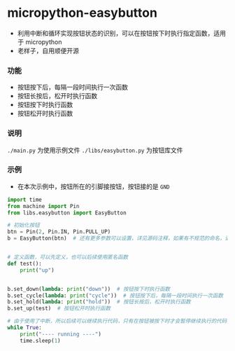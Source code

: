 # micropython-easybutton
- 利用中断和循环实现按钮状态的识别，可以在按钮按下时执行指定函数，适用于 micropython
- 老样子，自用顺便开源

### 功能
- 按钮按下后，每隔一段时间执行一次函数
- 按钮长按后，松开时执行函数
- 按钮按下时执行函数
- 按钮松开时执行函数

### 说明
`./main.py` 为使用示例文件
`./libs/easybutton.py` 为按钮库文件

### 示例
- 在本次示例中，按钮所在的引脚接按钮，按钮接的是 `GND`
```python
import time
from machine import Pin
from libs.easybutton import EasyButton

# 初始化按钮
btn = Pin(2, Pin.IN, Pin.PULL_UP)
b = EasyButton(btn)  # 还有更多参数可以设置，详见源码注释，如果有不规范的命名，请提交 PR，我们会修正


# 定义函数，可以先定义，也可以后续使用匿名函数
def test():
    print("up")


b.set_down(lambda: print("down"))  # 按钮按下时执行函数
b.set_cycle(lambda: print("cycle"))  # 按钮按下后，每隔一段时间执行一次函数
b.set_hold(lambda: print("hold"))  # 按钮长按后，松开时执行函数
b.set_up(test)  # 按钮松开时执行函数

# 由于使用了中断，所以后续可以继续执行代码，只有在按钮被按下时才会暂停继续执行的代码，松开则恢复
while True:
    print("---- running ----")
    time.sleep(1)
```
